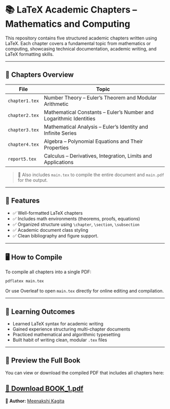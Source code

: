 # 📚 LaTeX Academic Chapters – Mathematics and Computing

This repository contains five structured academic chapters written using LaTeX. Each chapter covers a fundamental topic from mathematics or computing, showcasing technical documentation, academic writing, and LaTeX formatting skills.

---

## 📄 Chapters Overview

| File            | Topic                                                             |
|-----------------|-------------------------------------------------------------------|
| `chapter1.tex`  | Number Theory – Euler’s Theorem and Modular Arithmetic            |
| `chapter2.tex`  | Mathematical Constants – Euler’s Number and Logarithmic Identities |
| `chapter3.tex`  | Mathematical Analysis – Euler’s Identity and Infinite Series      |
| `chapter4.tex`  | Algebra – Polynomial Equations and Their Properties               |
| `report5.tex`   | Calculus – Derivatives, Integration, Limits and Applications      |


> 📎 Also includes `main.tex` to compile the entire document and `main.pdf` for the output.

---

## 🧰 Features

- ✅ Well-formatted LaTeX chapters
- ✅ Includes math environments (theorems, proofs, equations)
- ✅ Organized structure using `\chapter`, `\section`, `\subsection`
- ✅ Academic document class styling
- ✅ Clean bibliography and figure support.

---

## 🖥️ How to Compile

To compile all chapters into a single PDF:

```bash
pdflatex main.tex
```

Or use Overleaf to open `main.tex` directly for online editing and compilation.

---

## 🧠 Learning Outcomes

- Learned LaTeX syntax for academic writing
- Gained experience structuring multi-chapter documents
- Practiced mathematical and algorithmic typesetting
- Built habit of writing clean, modular `.tex` files

---
## 📘 Preview the Full Book

You can view or download the compiled PDF that includes all chapters here:

[📄 Download BOOK_1.pdf](BOOK_1.pdf)
---

🔗 **Author:** [Meenakshi Kagita](https://www.linkedin.com/in/meenakshi-kagita-a085a5366)  
